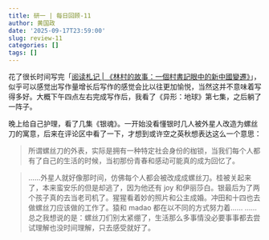 ```yaml
---
title: 研一 | 每日回顾-11
author: 黄国政
date: '2025-09-17T23:59:00'
slug: review-11
categories: []
tags: []
---
```


<!--more-->

花了很长时间写完「[阅读札记 | 《林村的故事：一個村書記眼中的新中國變遷》](https://guozheng.rbind.io/posts/2025/09/the-spiral-road/)」，似乎可以感觉出写作量增长后写作的感觉会比以往更加愉悦，当然这并不意味着写得多好。大概下午四点左右完成写作后，我看了《异形：地球》第七集，之后躺了一阵子。

晚上给自己护理，看了几集《银魂》。一开始没看懂银时几人被外星人改造为螺丝刀的寓意，后来在评论区中看了一下，才想到或许空之英秋想表达这么一个意思：

> 所谓螺丝刀的外表，实际是拥有一种特定社会身份的枷锁，当我们每个人都有了自己的生活的时候，当初那份青春和感动可能真的成为回忆了。

> ……外星人就好像那时间，仿佛每个人都会被改成成螺丝刀。桂被关起来了，本来蛮安乐的但是却逃了，因为他还有 joy 和伊丽莎白。银最后为了两个孩子真的去当老司机了。猩猩看着妙的照片和公主成婚。冲田和十四也去做螺丝刀应该做的工作了。猿和 madao 都在以不同的方式努力着……
> ……
> 总之我想说的是：螺丝刀们别太紧绷了，生活那么多事情没必要事事都去尝试理解也没时间理解，只去感受就好了。